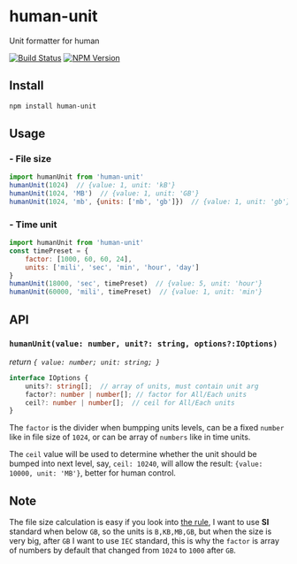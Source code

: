 # human-unit
Unit formatter for human

[![Build Status](https://travis-ci.org/futurist/human-unit.svg?branch=master)](https://travis-ci.org/futurist/human-unit)
[![NPM Version](https://img.shields.io/npm/v/human-unit.svg)](https://www.npmjs.com/package/human-unit)

## Install
```sh
npm install human-unit
```

## Usage

### - File size

```js
import humanUnit from 'human-unit'
humanUnit(1024)  // {value: 1, unit: 'kB'}
humanUnit(1024, 'MB')  // {value: 1, unit: 'GB'}
humanUnit(1024, 'mb', {units: ['mb', 'gb']})  // {value: 1, unit: 'gb'}
```

### - Time unit
```js
import humanUnit from 'human-unit'
const timePreset = {
    factor: [1000, 60, 60, 24],
    units: ['mili', 'sec', 'min', 'hour', 'day']
}
humanUnit(18000, 'sec', timePreset)  // {value: 5, unit: 'hour'}
humanUnit(60000, 'mili', timePreset)  // {value: 1, unit: 'min'}
```

## API

### `humanUnit(value: number, unit?: string, options?:IOptions)`
*return `{ value: number; unit: string; }`*

```ts
interface IOptions {
    units?: string[];  // array of units, must contain unit arg
    factor?: number | number[]; // factor for All/Each units
    ceil?: number | number[];  // ceil for All/Each units
}
```

The `factor` is the divider when bumpping units levels, can be a fixed `number` like in file size of `1024`, or can be array of `numbers` like in time units.

The `ceil` value will be used to determine whether the unit should be bumped into next level, say, `ceil: 10240`, will allow the result: `{value: 10000, unit: 'MB'}`, better for human control.

## Note

The file size calculation is easy if you look into [the rule](https://en.wikipedia.org/wiki/Kilobyte), I want to use **SI** standard when below `GB`, so the units is `B,KB,MB,GB`, but when the size is very big, after `GB` I want to use `IEC` standard, this is why the `factor` is array of numbers by default that changed from `1024` to `1000` after `GB`.

